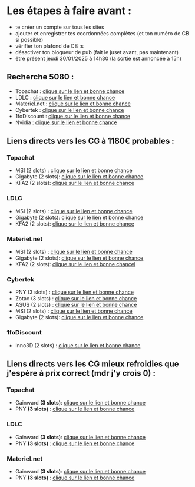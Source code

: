 # Les étapes à faire avant :
- te créer un compte sur tous les sites
- ajouter et enregistrer tes coordonnées complètes (et ton numéro de CB si possible)
- vérifier ton plafond de CB :s
- désactiver ton bloqueur de pub (fait le juset avant, pas maintenant)
- être présent jeudi 30/01/2025 à 14h30 (la sortie est annoncée à 15h)

## Recherche 5080 :
- Topachat : [clique sur le lien et bonne chance](https://www.topachat.com/pages/produits_cat_est_micro_puis_rubrique_est_wgfx_pcie_puis_ordre_est_P_puis_sens_est_ASC_puis_f_est_58-13367.html)
- LDLC : [clique sur le lien et bonne chance](https://www.ldlc.com/informatique/pieces-informatique/carte-graphique-interne/c4684/+fv121-126519.html?sort=1)
- Materiel.net : [clique sur le lien et bonne chance](https://www.materiel.net/carte-graphique/l426/+fv121-126519/?sort=1)
- Cybertek :  [clique sur le lien et bonne chance](https://www.cybertek.fr/carte-graphique-6.aspx?crits=8715&order=i%3ad%3bp%3aa%3b)
- 1foDiscount :  [clique sur le lien et bonne chance](https://www.1fodiscount.com/f7-carte-graphique/w33-Nvidia%20Geforce%20RTX%205080/?o=1prc48)
- Nvidia :  [clique sur le lien et bonne chance](https://marketplace.nvidia.com/fr-fr/consumer/graphics-cards/)

## Liens directs vers les CG à 1180€ probables :
### Topachat
-   MSI (2 slots) : [clique sur le lien et bonne chance](https://www.topachat.com/pages/detail2_cat_est_micro_puis_rubrique_est_wgfx_pcie_puis_ref_est_in20026919.html)
-   Gigabyte (2 slots): [clique sur le lien et bonne chance](https://www.topachat.com/pages/detail2_cat_est_micro_puis_rubrique_est_wgfx_pcie_puis_ref_est_in20026792.html)
-   KFA2 (2 slots): [clique sur le lien et bonne chance](https://www.topachat.com/pages/detail2_cat_est_micro_puis_rubrique_est_wgfx_pcie_puis_ref_est_in20026960.html)

### LDLC
-   MSI (2 slots) : [clique sur le lien et bonne chance](https://www.ldlc.com/fiche/PB00662465.html)
-   Gigabyte (2 slots): [clique sur le lien et bonne chance](https://www.ldlc.com/fiche/PB00660754.html)
-   KFA2 (2 slots): [clique sur le lien et bonne chance](https://www.ldlc.com/fiche/PB00662468.html)

### Materiel.net
-   MSI (2 slots) : [clique sur le lien et bonne chance](https://www.materiel.net/produit/202501140079.html)
-   Gigabyte (2 slots): [clique sur le lien et bonne chance](https://www.materiel.net/produit/202501060119.html)
-   KFA2 (2 slots): [clique sur le lien et bonne chancel](https://www.materiel.net/produit/202501170061.html)

### Cybertek
-   PNY (3 slots) : [clique sur le lien et bonne chance](https://www.cybertek.fr/carte-graphique/pny-rtx-5080-16gb-overclocked-triple-fan-150244.aspx)
-   Zotac (3 slots) : [clique sur le lien et bonne chance](https://www.cybertek.fr/carte-graphique/zotac-geforce-rtx-5080-solid-150457.aspx)
-   ASUS (2 slots) : [clique sur le lien et bonne chance](https://www.cybertek.fr/carte-graphique/asus-prime-geforce-rtx-5080-16gb-gddr7-oc-edition-149734.aspx)
-   MSI (2 slots) : [clique sur le lien et bonne chance](https://www.cybertek.fr/carte-graphique/msi-geforce-rtx-5080-16g-ventus-3x-oc-150391.aspx)
-   Gigabyte (2 slots): [clique sur le lien et bonne chance](https://www.cybertek.fr/carte-graphique/gigabyte-geforce-rtx-5080-windforce-sff-16g-150384.aspx)

### 1foDiscount
-   Inno3D (2 slots) : [clique sur le lien et bonne chance](https://www.1fodiscount.com/p212678-carte-graphique-inno3d-geforce-rtx-5080-x3/)

## Liens directs vers les CG mieux refroidies que j'espère à prix correct (mdr j'y crois 0) :

### Topachat
-   Gainward **(3 slots)**: [clique sur le lien et bonne chance](https://www.topachat.com/pages/detail2_cat_est_micro_puis_rubrique_est_wgfx_pcie_puis_ref_est_in20026773.html)
-   PNY **(3 slots)** : [clique sur le lien et bonne chance](https://www.topachat.com/pages/detail2_cat_est_micro_puis_rubrique_est_wgfx_pcie_puis_ref_est_in20026833.html)

### LDLC
-   Gainward **(3 slots)**: [clique sur le lien et bonne chance](https://www.ldlc.com/fiche/PB00660831.html)
-   PNY **(3 slots)** : [clique sur le lien et bonne chance](https://www.ldlc.com/fiche/PB00661431.html)

### Materiel.net
-   Gainward **(3 slots)**: [clique sur le lien et bonne chance](https://www.materiel.net/produit/202501030011.html)
-   PNY **(3 slots)** : [clique sur le lien et bonne chance](https://www.materiel.net/produit/202501100029.html)
